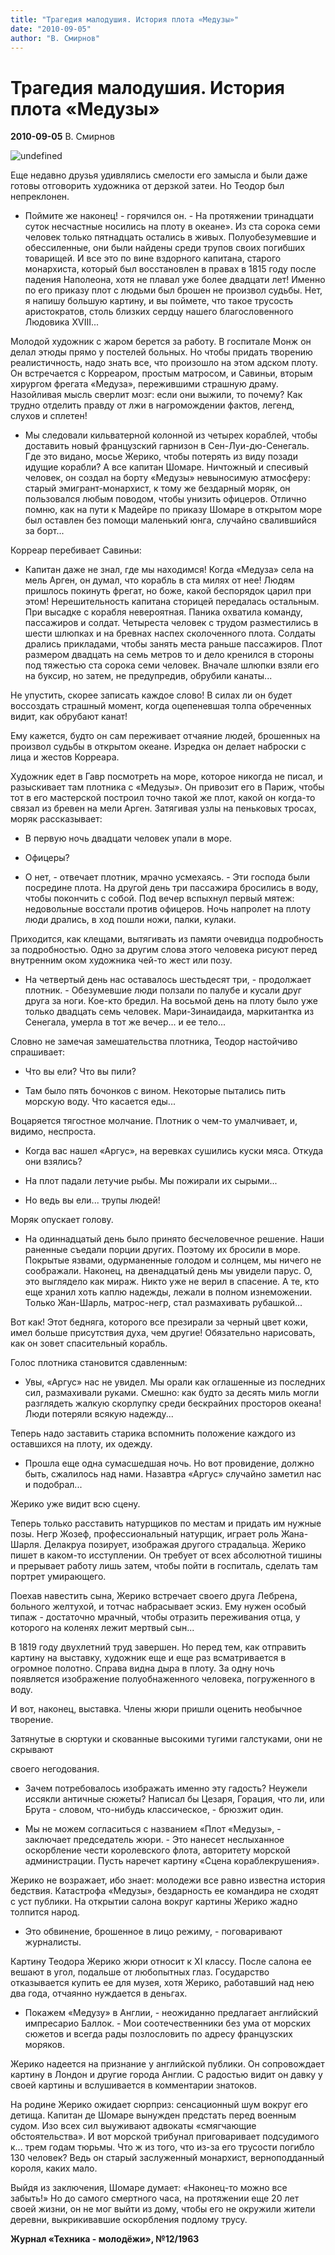 ```yaml
---
title: "Трагедия малодушия. История плота «Медузы»"
date: "2010-09-05"
author: "В. Смирнов"
---
```


# Трагедия малодушия. История плота «Медузы»

**2010-09-05** В. Смирнов

![undefined](http://www.bibliotekar.ru/muzeumLuvr/45.files/image001.jpg)

Еще недавно друзья удивлялись смелости его замысла и были даже готовы отговорить художника от дерзкой затеи. Но Теодор был непреклонен.

- Поймите же наконец! - горячился он. - На протяжении тринадцати суток несчастные носились на плоту в океане». Из ста сорока семи человек только пятнадцать остались в живых. Полуобезумевшие и обессиленные, они были найдены среди трупов своих погибших товарищей. И все это по вине вздорного капитана, старого монархиста, который был восстановлен в правах в 1815 году после падения Наполеона, хотя не плавал уже более двадцати лет! Именно по его приказу плот с людьми был брошен не произвол судьбы. Нет, я напишу большую картину, и вы поймете, что такое трусость аристократов, столь близких сердцу нашего благословенного Людовика XVIII...

Молодой художник с жаром берется за работу. В госпитале Монж он делал этюды прямо у постелей больных. Но чтобы придать творению реалистичность, надо знать все, что произошло на этом адском плоту. Он встречается с Корреаром, простым матросом, и Савиньи, вторым хирургом фрегата «Медуза», пережившими страшную драму. Назойливая мысль сверлит мозг: если они выжили, то почему? Как трудно отделить правду от лжи в нагромождении фактов, легенд, слухов и сплетен!

- Мы следовали кильватерной колонной из четырех кораблей, чтобы доставить новый французский гарнизон в Сен-Луи-дю-Сенегаль. Где это видано, мосье Жерико, чтобы потерять из виду позади идущие корабли? А все капитан Шомаре. Ничтожный и спесивый человек, он создал на борту «Медузы» невыносимую атмосферу: старый эмигрант-монархист, к тому же бездарный моряк, он пользовался любым поводом, чтобы унизить офицеров. Отлично помню, как на пути к Мадейре по приказу Шомаре в открытом море был оставлен без помощи маленький юнга, случайно свалившийся за борт...

Корреар перебивает Савиньи:

- Капитан даже не знал, где мы находимся! Когда «Медуза» села на мель Арген, он думал, что корабль в ста милях от нее! Людям пришлось покинуть фрегат, но боже, какой беспорядок царил при этом! Нерешительность капитана сторицей передалась остальным. При высадке с корабля невероятная. Паника охватила команду, пассажиров и солдат. Четыреста человек с трудом разместились в шести шлюпках и на бревнах наспех сколоченного плота. Солдаты дрались прикладами, чтобы занять места раньше пассажиров. Плот размером двадцать на семь метров то и дело кренился в стороны под тяжестью ста сорока семи человек. Вначале шлюпки взяли его на буксир, но затем, не предупредив, обрубили канаты...

Не упустить, скорее записать каждое слово! В силах ли он будет воссоздать страшный момент, когда оцепеневшая толпа обреченных видит, как обрубают канат!

Ему кажется, будто он сам переживает отчаяние людей, брошенных на произвол судьбы в открытом океане. Изредка он делает наброски с лица и жестов Корреара.

Художник едет в Гавр посмотреть на море, которое никогда не писал, и разыскивает там плотника с «Медузы». Он привозит его в Париж, чтобы тот в его мастерской построил точно такой же плот, какой он когда-то связал из бревен на мели Арген. Затягивая узлы на пеньковых тросах, моряк рассказывает:

- В первую ночь двадцати человек упали в море.

- Офицеры?

- О нет, - отвечает плотник, мрачно усмехаясь. - Эти господа были посредине плота. На другой день три пассажира бросились в воду, чтобы покончить с собой. Под вечер вспыхнул первый мятеж: недовольные восстали против офицеров. Ночь напролет на плоту люди дрались, в ход пошли ножи, палки, кулаки.

Приходится, как клещами, вытягивать из памяти очевидца подробность за подробностью. Одно за другим слова этого человека рисуют перед внутренним оком художника чей-то жест или позу.

- На четвертый день нас оставалось шестьдесят три, - продолжает плотник. - Обезумевшие люди ползали по палубе и кусали друг друга за ноги. Кое-кто бредил. На восьмой день на плоту было уже только двадцать семь человек. Мари-Зинаидаида, маркитантка из Сенегала, умерла в тот же вечер... и ее тело...

Словно не замечая замешательства плотника, Теодор настойчиво спрашивает:

- Что вы ели? Что вы пили?

- Там было пять бочонков с вином. Некоторые пытались пить морскую воду. Что касается еды...

Воцаряется тягостное молчание. Плотник о чем-то умалчивает, и, видимо, неспроста.

- Когда вас нашел «Аргус», на веревках сушились куски мяса. Откуда они взялись?

- На плот падали летучие рыбы. Мы пожирали их сырыми...

- Но ведь вы ели... трупы людей!

Моряк опускает голову.

- На одиннадцатый день было принято бесчеловечное решение. Наши раненные съедали порции других. Поэтому их бросили в море. Покрытые язвами, одурманенные голодом и солнцем, мы ничего не соображали. Наконец, на двенадцатый день мы увидели парус. О, это выглядело как мираж. Никто уже не верил в спасение. А те, кто еще хранил хоть каплю надежды, лежали в полном изнеможении. Только Жан-Шарль, матрос-негр, стал размахивать рубашкой...

Вот как! Этот бедняга, которого все презирали за черный цвет кожи, имел больше присутствия духа, чем другие! Обязательно нарисовать, как он зовет спасительный корабль.

Голос плотника становится сдавленным:

- Увы, «Аргус» нас не увидел. Мы орали как оглашенные из последних сил, размахивали руками. Смешно: как будто за десять миль могли разглядеть жалкую скорлупку среди бескрайних просторов океана! Люди потеряли всякую надежду...

Теперь надо заставить старика вспомнить положение каждого из оставшихся на плоту, их одежду.

- Прошла еще одна сумасшедшая ночь. Но вот провидение, должно быть, сжалилось над нами. Назавтра «Аргус» случайно заметил нас и подобрал...

Жерико уже видит всю сцену.

Теперь только расставить натурщиков по местам и придать им нужные позы. Негр Жозеф, профессиональный натурщик, играет роль Жана-Шарля. Делакруа позирует, изображая другого страдальца. Жерико пишет в каком-то исступлении. Он требует от всех абсолютной тишины и прерывает работу лишь затем, чтобы пойти в госпиталь, сделать там портрет умирающего.

Поехав навестить сына, Жерико встречает своего друга Лебрена, больного желтухой, и тотчас набрасывает эскиз. Ему нужен особый типаж - достаточно мрачный, чтобы отразить переживания отца, у которого на коленях лежит мертвый сын...

В 1819 году двухлетний труд завершен. Но перед тем, как отправить картину на выставку, художник еще и еще раз всматривается в огромное полотно. Справа видна дыра в плоту. За одну ночь появляется изображение полуобнаженного человека, погруженного в воду.

И вот, наконец, выставка. Члены жюри пришли оценить необычное творение.

Затянутые в сюртуки и скованные высокими тугими галстуками, они не скрывают

своего негодования.

- Зачем потребовалось изображать именно эту гадость? Неужели иссякли антич­ные сюжеты? Написал бы Цезаря, Горация, что ли, или Брута - словом, что-нибудь классическое, - брюзжит один.

- Мы не можем согласиться с названием «Плот «Медузы», - заключает председатель жюри. - Это нанесет неслыханное оскорбление чести королевского флота, авторитету морской администрации. Пусть наречет картину «Сцена кораблекрушения».

Жерико не возражает, ибо знает: молодежи все равно известна история бедствия. Катастрофа «Медузы», бездарность ее командира не сходят с уст публики. На открытии салона вокруг картины Жерико жадно толпится народ.

- Это обвинение, брошенное в лицо режиму, - поговаривают журналисты.

Картину Теодора Жерико жюри относит к XI классу. После салона ее вешают в угол, подальше от любопытных глаз. Государство отказывается купить ее для музея, хотя Жерико, работавший над нею два года, отчаянно нуждается в деньгах.

- Покажем «Медузу» в Англии, - неожиданно предлагает английский импресарио Баллок. - Мои соотечественники без ума от морских сюжетов и всегда рады позлословить по адресу французских моряков.

Жерико надеется на признание у английской публики. Он сопровождает картину в Лондон и другие города Англии. С радостью видит он давку у своей картины и вслушивается в комментарии знатоков.

На родине Жерико ожидает сюрприз: сенсационный шум вокруг его детища. Капитан де Шомаре вынужден предстать перед военным судом. Изо всех сил выуживают адвокаты «смягчающие обстоятельства». И вот морской трибунал приговаривает подсудимого к... трем годам тюрьмы. Что ж из того, что из-за его трусости погибло 130 человек? Ведь он старый заслуженный монархист, верноподданный короля, каких мало.

Выйдя из заключения, Шомаре думает: «Наконец-то можно все забыть!» Но до самого смертного часа, на протяжении еще 20 лет своей жизни, он не мог выйти из дому, чтобы его не окружили жители деревни, выкрикивавшие оскорбления подлому трусу.

**Журнал «Техника - молодёжи», №12/1963**